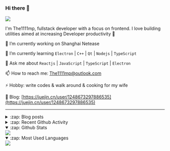 ### Hi there 👋

![](https://komarev.com/ghpvc/?username=1111mp&color=green)

I'm The1111mp, fullstack developer with a focus on frontend. I love building utilities aimed at increasing Developer productivity 🙌

🔭 I’m currently working on Shanghai Netease

🌱 I’m currently learning `Electron` | `C++` | `Qt` | `Nodejs` | `TypeScript`

💬 Ask me about `Reactjs` | `JavaScript` | `TypeScript` | `Electron`

📫 How to reach me: <a href="mailto:The1111mp@outlook.com">The1111mp@outlook.com</a>

⚡ Hobby: write codes & walk around & cooking for my wife

📖 Blog: [https://juejin.cn/user/1248673297886535](https://juejin.cn/user/1248673297886535)

***

<details>
  <summary>:zap: Blog posts</summary>

  - [使用 nvm-desktop 轻松安装和管理多个 node 版本](https://juejin.cn/post/7267791228872179727)
  - [Electron 中集成 SQLite3 数据库的最佳实践](https://juejin.cn/post/7202807471881306172)
  - [从0开发IM，单聊群聊在线离线消息以及消息的已读未读功能](https://juejin.cn/post/7202583557751865401)
  - [Electron（网页）中实现接近微信消息发送体验的消息输入框及界面](https://juejin.cn/post/7252505446396575781)
  - [Qt中基于QWebEngineView和QWebChannel实现与web的交互](https://juejin.cn/post/7238423148555501629)
</details>

<details>
  <summary>:zap: Recent Github Activity</summary>

  <!--START_SECTION:activity-->
1. 💪 Opened PR [#6](https://github.com/1111mp/nvmd-command/pull/6) in [1111mp/nvmd-command](https://github.com/1111mp/nvmd-command)
2. 💪 Opened PR [#65](https://github.com/1111mp/nvm-desktop/pull/65) in [1111mp/nvm-desktop](https://github.com/1111mp/nvm-desktop)
3. 🗣 Commented on [#64](https://github.com/1111mp/nvm-desktop/issues/64#issuecomment-1966175512) in [1111mp/nvm-desktop](https://github.com/1111mp/nvm-desktop)
4. 🗣 Commented on [#64](https://github.com/1111mp/nvm-desktop/issues/64#issuecomment-1966026463) in [1111mp/nvm-desktop](https://github.com/1111mp/nvm-desktop)
5. 🗣 Commented on [#62](https://github.com/1111mp/nvm-desktop/issues/62#issuecomment-1966007717) in [1111mp/nvm-desktop](https://github.com/1111mp/nvm-desktop)
6. 🗣 Commented on [#60](https://github.com/1111mp/nvm-desktop/issues/60#issuecomment-1962399275) in [1111mp/nvm-desktop](https://github.com/1111mp/nvm-desktop)
7. 🗣 Commented on [#63](https://github.com/1111mp/nvm-desktop/issues/63#issuecomment-1962288463) in [1111mp/nvm-desktop](https://github.com/1111mp/nvm-desktop)
8. 🗣 Commented on [#62](https://github.com/1111mp/nvm-desktop/issues/62#issuecomment-1961085343) in [1111mp/nvm-desktop](https://github.com/1111mp/nvm-desktop)
9. 🗣 Commented on [#57](https://github.com/1111mp/nvm-desktop/issues/57#issuecomment-1951032848) in [1111mp/nvm-desktop](https://github.com/1111mp/nvm-desktop)
10. 🗣 Commented on [#58](https://github.com/1111mp/nvm-desktop/issues/58#issuecomment-1951031400) in [1111mp/nvm-desktop](https://github.com/1111mp/nvm-desktop)
  <!--END_SECTION:activity-->
</details>

<details open>
  <summary>:zap: Github Stats</summary>

  <img align="center" src="https://github-readme-stats-sigma-five.vercel.app/api?username=1111mp&show_icons=true&hide_border=true&theme=gruvbox" />
</details>

<details open>
  <summary>:zap: Most Used Languages</summary>

  <img align="center" src="https://github-readme-stats-sigma-five.vercel.app/api/top-langs/?username=1111mp&layout=compact&show_icons=true&hide_border=true&theme=gruvbox" />
</details>


<!--
**1111mp/1111mp** is a ✨ _special_ ✨ repository because its `README.md` (this file) appears on your GitHub profile.

Here are some ideas to get you started:

- 🔭 I’m currently working on ...
- 🌱 I’m currently learning ...
- 👯 I’m looking to collaborate on ...
- 🤔 I’m looking for help with ...
- 💬 Ask me about ...
- 📫 How to reach me: ...
- 😄 Pronouns: ...
- ⚡ Fun fact: ...
-->
